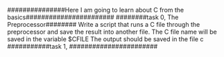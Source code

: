 ###############Here I am going to learn about C from the basics#######################
########task 0, The Preprocessor########
Write a script that runs a C file through the preprocessor and save the result into another file.
    The C file name will be saved in the variable $CFILE
    The output should be saved in the file c
###########task 1, #######################
